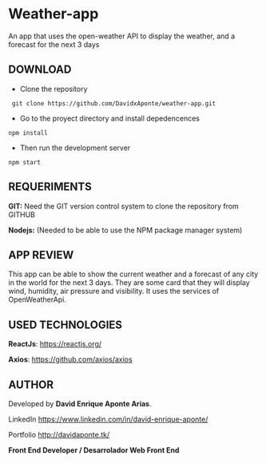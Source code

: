 
#  Weather-app

An app that uses the open-weather API to display the weather, and a forecast for the next 3 days

## DOWNLOAD

-   Clone the repository
```
 git clone https://github.com/DavidxAponte/weather-app.git
```
-   Go to the proyect directory and install depedencences

```
npm install
```

-   Then run the development server

```
npm start 
```

## REQUERIMENTS

**GIT:**  Need the GIT version control system to clone the repository from GITHUB

**Nodejs:**  (Needed to be able to use the NPM package manager system)

## APP REVIEW
This app can be able to show the current weather and a forecast of any city in the world for the next 3 days. They are some card that they will display wind, humidity, air pressure and visibility. It uses the services of OpenWeatherApi. 

## USED TECHNOLOGIES

**ReactJs**:  https://reactjs.org/

**Axios**: https://github.com/axios/axios

## AUTHOR

Developed by  **David Enrique Aponte Arias**.

LinkedIn  https://www.linkedin.com/in/david-enrique-aponte/

Portfolio  http://davidaponte.tk/

**Front End Developer / Desarrolador Web Front End**
